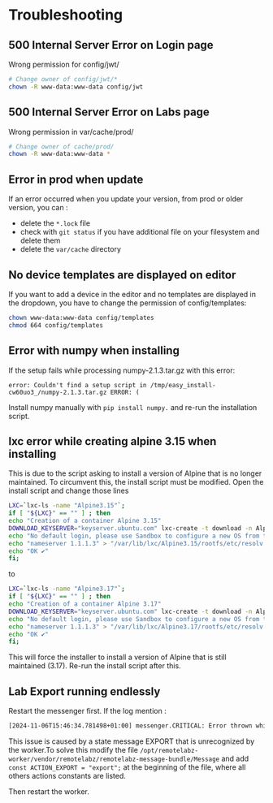 # Troubleshooting

## 500 Internal Server Error on Login page
Wrong permission for config/jwt/
```bash
# Change owner of config/jwt/*
chown -R www-data:www-data config/jwt
```

## 500 Internal Server Error on Labs page
Wrong permission in var/cache/prod/
```bash
# Change owner of cache/prod/
chown -R www-data:www-data *
```

## Error in prod when update
If an error occurred when you update your version, from prod or older version, you can :

 - delete the `*.lock` file
 - check with `git status` if you have additional file on your filesystem and delete them
 - delete the `var/cache` directory

## No device templates are displayed on editor
If you want to add a device in the editor and no templates are displayed in the dropdown, you have to change the permission of config/templates:
```bash
chown www-data:www-data config/templates
chmod 664 config/templates
```

## Error with numpy when installing

If the setup fails while processing numpy-2.1.3.tar.gz with this error:
    
`error: Couldn't find a setup script in /tmp/easy_install-cw60uo3_/numpy-2.1.3.tar.gz
ERROR: (`
    
 Install numpy manually with `pip install numpy.` and re-run the installation script.
    
## lxc error while creating alpine 3.15 when installing

This is due to the script asking to install a version of Alpine that is no longer maintained.
To circumvent this, the install script must be modified.
Open the install script and change those lines

```bash
LXC=`lxc-ls -name "Alpine3.15"`;
if [ "${LXC}" == "" ] ; then
echo "Creation of a container Alpine 3.15"
DOWNLOAD_KEYSERVER="keyserver.ubuntu.com" lxc-create -t download -n Alpine3.15 -- -d alpine -r 3.15 -a amd64
echo "No default login, please use Sandbox to configure a new OS from this" >> "/var/lib/lxc/Alpine3.15/rootfs/etc/issue"
echo "nameserver 1.1.1.3" > "/var/lib/lxc/Alpine3.15/rootfs/etc/resolv.conf"
echo "OK ✔️"
fi;    
```
to

```bash
LXC=`lxc-ls -name "Alpine3.17"`;
if [ "${LXC}" == "" ] ; then
echo "Creation of a container Alpine 3.17"
DOWNLOAD_KEYSERVER="keyserver.ubuntu.com" lxc-create -t download -n Alpine3.17 -- -d alpine -r 3.17 -a amd64
echo "No default login, please use Sandbox to configure a new OS from this" >> "/var/lib/lxc/Alpine3.17/rootfs/etc/issue"
echo "nameserver 1.1.1.3" > "/var/lib/lxc/Alpine3.17/rootfs/etc/resolv.conf"
echo "OK ✔️"
fi;
```

This will force the installer to install a version of Alpine that is still maintained (3.17).
Re-run the install script after this.


## Lab Export running endlessly
Restart the messenger first.
If the log mention :
```bash 
[2024-11-06T15:46:34.781498+01:00] messenger.CRITICAL: Error thrown while handling message Remotelabz\Message\Message\InstanceActionMessage. Removing from transport after 3 retries. Error: "Handling "Remotelabz\Message\Message\InstanceActionMessage" failed: Undefined class constant 'ACTION_EXPORT'" {"message":{"Remotelabz\\Message\\Message\\InstanceActionMessage":[]},"class":"Remotelabz\\Message\\Message\\InstanceActionMessage","retryCount":3,"error":"Handling \"Remotelabz\\Message\\Message\\InstanceActionMessage\" failed: Undefined class constant 'ACTION_EXPORT'","exception":"[object] (Symfony\\Component\\Messenger\\Exception\\HandlerFailedException(code: 0): Handling \"Remotelabz\\Message\\Message\\InstanceActionMessage\" failed: Undefined class constant 'ACTION_EXPORT' at /opt/remotelabz-worker/vendor/symfony/messenger/Middleware/HandleMessageMiddleware.php:80)\n[previous exception] [object] (Error(code: 0): Undefined class constant 'ACTION_EXPORT' at /opt/remotelabz-worker/src/MessageHandler/InstanceActionMessageHandler.php:141)"} []
```

This issue is caused by a state message EXPORT that is unrecognized by the worker.To solve this modify the file `/opt/remotelabz-worker/vendor/remotelabz/remotelabz-message-bundle/Message` and add `const ACTION_EXPORT = "export";` at the beginning of the file, where all others actions constants are listed.

Then restart the worker.

 






    


